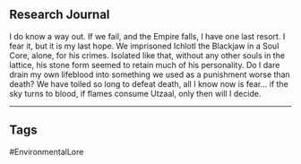 ## Research Journal
I do know a way out. If we fail, and the Empire falls, I have one last resort. I fear it, but it is my last hope. We imprisoned Ichlotl the Blackjaw in a Soul Core, alone, for his crimes. Isolated like that, without any other souls in the lattice, his stone form seemed to retain much of his personality. Do I dare drain my own lifeblood into something we used as a punishment worse than death? We have toiled so long to defeat death, all I know now is fear... if the sky turns to blood, if flames consume Utzaal, only then will I decide.

---
## Tags
#EnvironmentalLore 